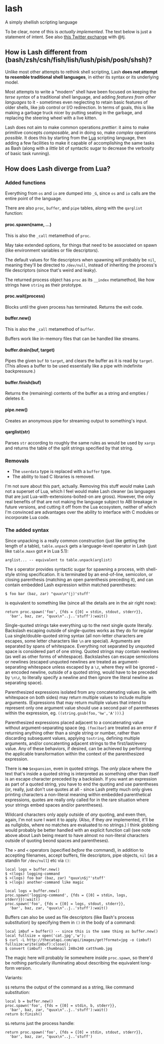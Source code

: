 # lash

A simply shellish scripting language

To be clear, none of this is *actually implemented*. The text below is just a statement of intent. See also [this Twitter exchange](https://twitter.com/stuartpb/status/733156374830415877) with @tj.

## How is Lash different from (bash/zsh/csh/fish/lish/lush/pish/posh/shsh)?

Unlike most other attempts to rethink shell scripting, Lash **does not attempt to resemble traditional shell languages**, in either its syntax or its underlying model.

Most attempts to write a "modern" shell have been focused on keeping the *terse syntax* of a traditional shell language, and adding *features from other languages* to it - sometimes even neglecting to retain basic features of older shells, like job control or I/O redirection. In terms of goals, this is like making a garbage truck nicer by putting seating in the garbage, and replacing the steering wheel with a live kitten.

Lash does not aim to make common operations *prettier*: it aims to make primitive concepts *composable*, and in doing so, make *complex* operations *possible*. It does this by starting from the [Lua][] scripting language, then adding a few facilities to make it capable of accomplishing the same tasks as Bash (along with a *little* bit of syntactic sugar to decrease the verbosity of basic task running).

[Lua]: https://www.lua.org

## How does Lash diverge from Lua?

### Added functions

Everything from `os` and `io` are dumped into `_G`, since `os` and `io` calls are the entire point of the language.

There are also `proc`, `buffer`, and `pipe` tables,  along with the `qarglist` function:

#### proc.spawn(name, ...)

This is also the `_call` metamethod of `proc`.

May take extended options, for things that need to be associated on spawn (like environment variables or file descriptors).

The default values for file descriptors when spawning will probably be `nil`, meaning they'll be directed to `/dev/null`, instead of inheriting the process's file descriptors (since that's weird and leaky).

The returned process object has `proc` as its `__index` metamethod, like how strings have `string` as their prototype.

#### proc.wait(process)

Blocks until the given process has terminated. Returns the exit code.

#### buffer.new()

This is also the `_call` metamethod of `buffer`.

Buffers work like in-memory files that can be handled like streams.

#### buffer.drain(buf, target)

Pipes the given `buf` to `target`, and clears the buffer as it is read by `target`. (This allows a buffer to be used essentially like a pipe with indefinite backpressure.)

#### buffer.finish(buf)

Returns the (remaining) contents of the buffer as a string and empties / deletes it.

#### pipe.new()

Creates an anonymous pipe for streaming output to something's input.

#### qarglist(str)

Parses `str` according to roughly the same rules as would be used by `xargs` and returns the table of the split strings specified by that string.

### Removals

- The `userdata` type is replaced with a `buffer` type.
- The ability to load C libraries is removed.

I'm not sure about this part, actually. Removing this stuff *would* make Lash not a superset of Lua, which I feel would make Lash cleaner (as languages that are just Lua-with-extensions-bolted-on are gross). However, the only real benefits of that are not making the language subject to ABI breakage in future versions, and cutting it off from the Lua ecosystem, neither of which I'm convinced are advantages over the ability to interface with C modules or incorporate Lua code.

### The added syntax

Since unpacking is a really common construction (just like getting the length of a table), `table.unpack` gets a language-level operator in Lash (just like `table.maxn` got `#` in Lua 5.1):

```
arglist... -- equivalent to table.unpack(arglist)
```

The `$` operator provides syntactic sugar for spawning a process, with shell-style string specification. It is terminated by an end-of-line, semicolon, or closing parenthesis (matching an open parenthesis preceding it), and can contain embedded Lash expression within matched parentheses:

```
$ foo bar (baz, zar) "quux\n"(j)'stuff'
```

is equivalent to something like (since all the details are in the air right now):

```
return proc.spawn('foo', {fds = {[0] = stdin, stdout, stderr}},
  'bar', baz, zar, "quux\n"..j..'stuff'):wait()
```

Single-quoted strings take everything up to the next single quote literally. Backslash escaping outside of single-quotes works as they do for regular Lua single/double-quoted string syntax (all non-letter characters are escapes, some letter characters like `\n` are special). Arguments are separated by spans of whitespace. Everything not separated by unquoted space is considered part of one string. Quoted strings may contain newlines (as well as other forms of whitespace). Backslashes can escape semicolons or newlines (escaped unquoted newlines are treated as argument-separating whitespace unless escaped by a `\z`, where they will be ignored - an encoded newline, outside of a quoted string, would have to be preceded by `\n\z`, to literally specify a newline and then ignore the literal newline as separating space).

Parenthesized expressions isolated from any concatenating values (ie. with whitespace on both sides) may return multiple values to include multiple arguments. (Expressions that may return multiple values that intend to represent only one argument value should use a second pair of parentheses within the expression, eg. `((string.gsub(foo,'%w','A')))`.) 

Parenthesized expressions placed adjacent to a concatenating value without argument-separating space (eg. `(foo)bar`) are treated as an error if returning anything other than a single string or number, rather than discarding subsequent values, applying `tostring`, defining multiple arguments, and/or concatenting adjacent strings to the first/last/every value. Any of these behaviors, if desired, can be achieved by performing the applicable transformation within the context of the parenthesized expression.

There is **no** `$expansion`, even in quoted strings. The *only* place where the text that's inside a quoted string is interpreted as something other than itself is an escape character preceded by a backslash. If you want an expression as part of a quoted string, you have to end the quoting and use parentheses (or, really, just don't use quotes at all - since Lash pretty much only gives printing characters a non-literal meaning within embedded parenthetical expressions, quotes are really only called for in the rare situation where your strings embed spaces and/or parentheses).

Wildcard characters only apply outside of *any* quoting, and even then, again, I'm not sure I want it to apply. (Also, if they *are* implemented, it'll be as nullglobs, where no matches are evaluated to no strings.) I think globbing would probably be better handled with an explicit function call (see note above about Lash being meant to have almost no non-literal characters outside of quoting beond spaces and parentheses).

The `>` and `<` operators (specified *before* the command), in addition to accepting filenames, accept buffers, file descriptors, pipe objects, `nil` (as a standin for `/dev/null`) etc via `()`:

```
local logs = buffer.new()
$ <(logs) logging-command
$ >(logs) foo bar (baz, zar) "quux\n$j"'stuff'
$ >(logs) another-command like magic
```

```
local logs = buffer.new()
proc.spawn('logging-command', {fds = {[0] = stdin, logs, stderr}}):wait()
proc.spawn('foo', {fds = {[0] = logs, stdout, stderr}},
  'bar', baz, zar, "quux\n"..j..'stuff'):wait()
```

Buffers can also be used as file descriptors (like Bash's process substitution) by specifying them in `()` in the body of a command:

```
local imbuf = buffer() -- since this is the same thing as buffer.new()
local fullsize = open('cat.jpg','w');
$ curl -L http://thecatapi.com/api/images/get?format=jpg -o (imbuf)
fullsize:write(imbuf):close();
$ convert (imbuf) -thumbnail 240x240 catthumb.jpg
```

The magic here will probably lie somewhere inside `proc.spawn`, so there'd be nothing particularly illuminating about describing the equivalent long-form version.

Variants:

`$$` returns the output of the command as a string, like command substitution:

```
local b = buffer.new()
proc.spawn('foo', {fds = {[0] = stdin, b, stderr}},
  'bar', baz, zar, "quux\n"..j..'stuff'):wait()
return b:finish()
```

`$&` returns just the process handle:

```
return proc.spawn('foo', {fds = {[0] = stdin, stdout, stderr}},
  'bar', baz, zar, "quux\n"..j..'stuff')
```
